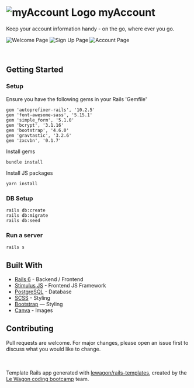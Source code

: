 # ![myAccount Logo](https://user-images.githubusercontent.com/78288118/157034578-aeccdbb6-d0f4-46a2-9cf6-7a2352257597.png) **myAccount**


Keep your account information handy - on the go, where ever you go.


![Welcome Page](https://user-images.githubusercontent.com/78288118/157036091-e772eb44-6e07-4ea4-b703-aeac0b786987.png)
![Sign Up Page](https://user-images.githubusercontent.com/78288118/157036250-40e2fe71-6fd6-43a3-a5e0-c836fb1206c8.png)
![Account Page](https://user-images.githubusercontent.com/78288118/157036354-e422b551-93fe-4cee-b57f-ab640dccc685.png)


<br>
   

## Getting Started
### Setup

Ensure you have the following gems in your Rails 'Gemfile'
```
gem 'autoprefixer-rails', '10.2.5'
gem 'font-awesome-sass', '5.15.1'
gem 'simple_form', '5.1.0'
gem 'bcrypt', '3.1.16'
gem 'bootstrap', '4.6.0'
gem 'gravtastic', '3.2.6'
gem 'zxcvbn', '0.1.7'
```

Install gems
```
bundle install
```
Install JS packages
```
yarn install
```

### DB Setup
```
rails db:create
rails db:migrate
rails db:seed
```

### Run a server
```
rails s
```

## Built With
- [Rails 6](https://guides.rubyonrails.org/) - Backend / Frontend
- [Stimulus JS](https://stimulus.hotwired.dev/) - Frontend JS Framework
- [PostgreSQL](https://www.postgresql.org/) - Database
- [SCSS](https://sass-lang.com/) - Styling
- [Bootstrap](https://getbootstrap.com/) — Styling
- [Canva](https://www.canva.com/) - Images

## Contributing
Pull requests are welcome. For major changes, please open an issue first to discuss what you would like to change.
<br>
<br>
<br>

Template Rails app generated with [lewagon/rails-templates](https://github.com/lewagon/rails-templates), created by the [Le Wagon coding bootcamp](https://www.lewagon.com) team.
